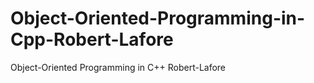 # Object-Oriented-Programming-in-Cpp-Robert-Lafore<br>
Object-Oriented Programming in C++ Robert-Lafore
